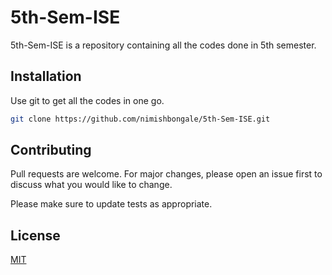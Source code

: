# 5th-Sem-ISE 

5th-Sem-ISE is a repository containing all the codes done in 5th semester. 

## Installation

Use git to get all the codes in one go.

```bash
git clone https://github.com/nimishbongale/5th-Sem-ISE.git  
```

## Contributing
Pull requests are welcome. For major changes, please open an issue first to discuss what you would like to change.

Please make sure to update tests as appropriate.

## License
[MIT](https://choosealicense.com/licenses/mit/)
